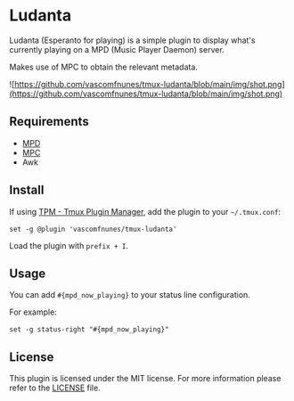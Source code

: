 # Ludanta

Ludanta (Esperanto for playing) is a simple plugin to display what's currently playing on a MPD (Music Player Daemon) server.

Makes use of MPC to obtain the relevant metadata.

![https://github.com/vascomfnunes/tmux-ludanta/blob/main/img/shot.png](https://github.com/vascomfnunes/tmux-ludanta/blob/main/img/shot.png)

## Requirements

- [MPD](https://www.musicpd.org/clients/mpc/)
- [MPC](https://www.musicpd.org/clients/mpc/)
- Awk

## Install

If using [TPM - Tmux Plugin Manager](https://github.com/tmux-plugins/tpm), add the plugin to your `~/.tmux.conf`:

```tmux
set -g @plugin 'vascomfnunes/tmux-ludanta'
```

Load the plugin with `prefix + I`.

## Usage

You can add `#{mpd_now_playing}` to your status line configuration.

For example:

```tmux
set -g status-right "#{mpd_now_playing}"
```
## License

This plugin is licensed under the MIT license. For more information please refer
to the [LICENSE](https://github.com/vascomfnunes/tmux-clima/blob/main/LICENSE) file.
